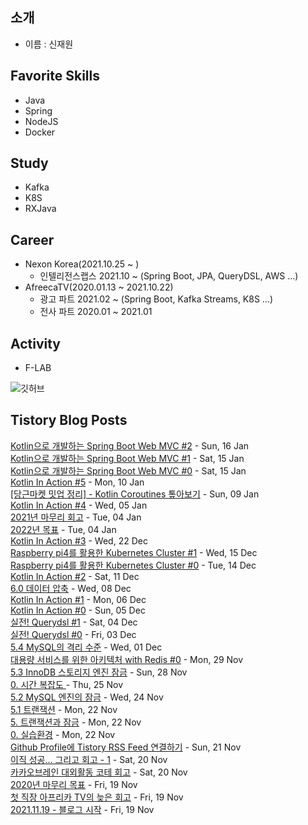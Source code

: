 ## 소개
- 이름 : 신재원

## Favorite Skills
- Java
- Spring
- NodeJS
- Docker

## Study
- Kafka
- K8S
- RXJava

## Career
- Nexon Korea(2021.10.25 ~ )
    - 인텔리전스랩스 2021.10 ~ (Spring Boot, JPA, QueryDSL, AWS ...)
- AfreecaTV(2020.01.13 ~ 2021.10.22)
    - 광고 파트 2021.02 ~ (Spring Boot, Kafka Streams, K8S ...)
    - 전사 파트 2020.01 ~ 2021.01

## Activity
- F-LAB

![깃허브](https://github-readme-stats.vercel.app/api?username=0n1dev&show_icons=true)<br />

## Tistory Blog Posts
[Kotlin으로 개발하는 Spring Boot Web MVC #2](https://0n1dev.tistory.com/35) - Sun, 16 Jan <br/>
[Kotlin으로 개발하는 Spring Boot Web MVC #1](https://0n1dev.tistory.com/34) - Sat, 15 Jan <br/>
[Kotlin으로 개발하는 Spring Boot Web MVC #0](https://0n1dev.tistory.com/32) - Sat, 15 Jan <br/>
[Kotlin In Action #5](https://0n1dev.tistory.com/31) - Mon, 10 Jan <br/>
[[당근마켓 밋업 정리] - Kotlin Coroutines 톺아보기](https://0n1dev.tistory.com/30) - Sun, 09 Jan <br/>
[Kotlin In Action #4](https://0n1dev.tistory.com/29) - Wed, 05 Jan <br/>
[2021년 마무리 회고](https://0n1dev.tistory.com/28) - Tue, 04 Jan <br/>
[2022년 목표](https://0n1dev.tistory.com/27) - Tue, 04 Jan <br/>
[Kotlin In Action #3](https://0n1dev.tistory.com/26) - Wed, 22 Dec <br/>
[Raspberry pi4를 활용한 Kubernetes Cluster #1](https://0n1dev.tistory.com/25) - Wed, 15 Dec <br/>
[Raspberry pi4를 활용한 Kubernetes Cluster #0](https://0n1dev.tistory.com/24) - Tue, 14 Dec <br/>
[Kotlin In Action #2](https://0n1dev.tistory.com/23) - Sat, 11 Dec <br/>
[6.0 데이터 압축](https://0n1dev.tistory.com/21) - Wed, 08 Dec <br/>
[Kotlin In Action #1](https://0n1dev.tistory.com/20) - Mon, 06 Dec <br/>
[Kotlin In Action #0](https://0n1dev.tistory.com/19) - Sun, 05 Dec <br/>
[실전! Querydsl #1](https://0n1dev.tistory.com/18) - Sat, 04 Dec <br/>
[실전! Querydsl #0](https://0n1dev.tistory.com/17) - Fri, 03 Dec <br/>
[5.4 MySQL의 격리 수준](https://0n1dev.tistory.com/16) - Wed, 01 Dec <br/>
[대용량 서비스를 위한 아키텍처 with Redis #0](https://0n1dev.tistory.com/15) - Mon, 29 Nov <br/>
[5.3 InnoDB 스토리지 엔진 잠금](https://0n1dev.tistory.com/14) - Sun, 28 Nov <br/>
[0. 시간 복잡도 ](https://0n1dev.tistory.com/13) - Thu, 25 Nov <br/>
[5.2 MySQL 엔진의 잠금](https://0n1dev.tistory.com/11) - Wed, 24 Nov <br/>
[5.1 트랜잭션](https://0n1dev.tistory.com/10) - Mon, 22 Nov <br/>
[5. 트랜잭션과 잠금](https://0n1dev.tistory.com/9) - Mon, 22 Nov <br/>
[0. 실습환경](https://0n1dev.tistory.com/8) - Mon, 22 Nov <br/>
[Github Profile에 Tistory RSS Feed 연결하기](https://0n1dev.tistory.com/7) - Sun, 21 Nov <br/>
[이직 성공... 그리고 회고 - 1](https://0n1dev.tistory.com/6) - Sat, 20 Nov <br/>
[카카오브레인 대외활동 코테 회고](https://0n1dev.tistory.com/5) - Sat, 20 Nov <br/>
[2020년 마무리 목표](https://0n1dev.tistory.com/4) - Fri, 19 Nov <br/>
[첫 직장 아프리카 TV의 늦은 회고](https://0n1dev.tistory.com/3) - Fri, 19 Nov <br/>
[2021.11.19 - 블로그 시작](https://0n1dev.tistory.com/2) - Fri, 19 Nov <br/>

